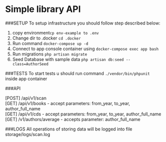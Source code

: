 # Simple library API

###SETUP
To setup infrastructure you should follow step described below: <br>
1. copy environment```cp env-example to .env```
2. Change dir to .docker ```cd .docker```
3. Run command ```docker-compose up -d```
4. Connect to app console container using ```docker-compose exec app bash```
5. Run migrations ```php artisan migrate```
6. Seed Database with sample data ```php artisan db:seed --class=AuthorSeed```

###TESTS
To start tests u should run command ```./vendor/bin/phpunit``` inside app container

###API

[POST] /api/v1/scan <br>
[GET]  /api/v1/books - accept parameters: from_year, to_year, author_full_name <br>
[GET]  /api/v1/cds   - accept parameters: from_year, to_year, author_full_name <br>
[GET]  /v1/authors/average - accepts parameter: author_full_name <br>

###LOGS
All operations of storing data will be logged into file storage/logs/scan.log